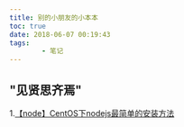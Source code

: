 ```yaml
---
title: 别的小朋友的小本本
toc: true
date: 2018-06-07 00:19:43
tags:
        - 笔记
---
```


## "见贤思齐焉"

<!--more-->

1.[【node】CentOS下nodejs最简单的安装方法](https://segmentfault.com/a/1190000008479977)

